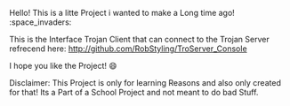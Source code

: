 Hello! This is a litte Project i wanted to make a Long time ago! :space_invaders:

This is the Interface Trojan Client that can connect to the Trojan Server refrecend here: http://github.com/RobStyling/TroServer_Console

I hope you like the Project! :smile:

Disclaimer: 
This Project is only for learning Reasons and also only created for that! 
Its a Part of a School Project and not meant to do bad Stuff. 
